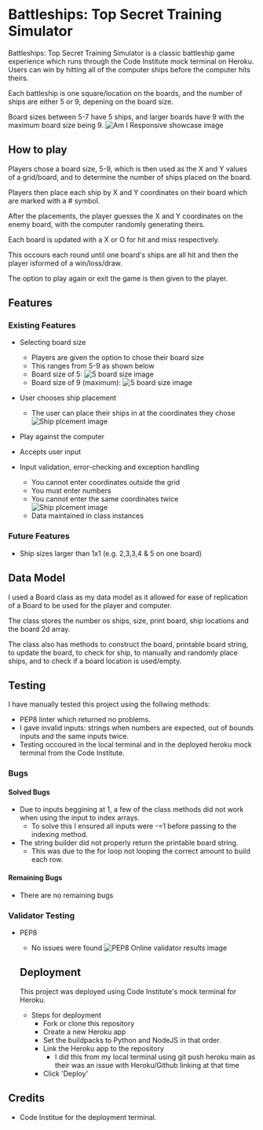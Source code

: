 # Battleships: Top Secret Training Simulator
Battleships: Top Secret Training Simulator is a classic battleship game experience which runs through the Code Institute mock terminal on Heroku.
Users can win by hitting all of the computer ships before the computer hits theirs.

Each battleship is one square/location on the boards, and the number of ships are either 5 or 9, depening on the board size. 

Board sizes between 5-7 have 5 ships, and larger boards have 9 with the maximum board size being 9.
![Am I Responsive showcase image](assets/images/showcase.jpg)

## How to play
Players chose a board size, 5-9, which is then used as the X and Y values of a grid/board, and to determine the number of ships placed on the board.

Players then place each ship by X and Y coordinates on their board which are marked with a # symbol.

After the placements, the player guesses the X and Y coordinates on the enemy board, with the computer randomly generating theirs.

Each board is updated with a X or O for hit and miss respectively.

This occours each round until one board's ships are all hit and then the player isformed of a win/loss/draw.

The option to play again or exit the game is then given to the player.

## Features

### Existing Features

- Selecting board size
  - Players are given the option to chose their board size
  - This ranges from 5-9 as shown below
  - Board size of 5:
  ![5 board size image](assets/images/board-size.jpg)
  - Board size of 9 (maximum):
  ![5 board size image](assets/images/board-size-large.jpg)

- User chooses ship placement
  - The user can place their ships in at the coordinates they chose
  ![Ship plcement image](assets/images/ship-placement.jpg)
- Play against the computer
- Accepts user input
- Input validation, error-checking and exception handling
  - You cannot enter coordinates outside the grid
  - You must enter numbers
  - You cannot enter the same coordinates twice
  ![Ship plcement image](assets/images/input-validation.jpg)
  - Data maintained in class instances

### Future Features
- Ship sizes larger than 1x1 (e.g. 2,3,3,4 & 5 on one board)

## Data Model
I used a Board class as my data model as it allowed for ease of replication of a Board to be used for the player and computer.

The class stores the number os ships, size, print board, ship locations and the board 2d array.

The class also has methods to construct the board, printable board string, to update the board, to check for ship, to manually and randomly place ships, and to check if a board location is used/empty.

## Testing
I have manually tested this project using the follwing methods:
- PEP8 linter which returned no problems.
- I gave invalid inputs: strings when numbers are expected, out of bounds inputs and the same inputs twice.
- Testing occoured in the local terminal and in the deployed heroku mock terminal from the Code Institute.

### Bugs
#### Solved Bugs
- Due to inputs beggining at 1, a few of the class methods did not work when using the input to index arrays.
  - To solve this I ensured all inputs were -=1 before passing to the indexing method.
- The string builder did not properly return the printable board string.
  - This was due to the for loop not looping the correct amount to build each row.
#### Remaining Bugs
- There are no remaining bugs
### Validator Testing
- PEP8
  - No issues were found
  ![PEP8 Online validator results image](assets/images/pep8-linter.jpg)

  ## Deployment
  This project was deployed using Code Institute's mock terminal for Heroku.
  - Steps for deployment
    - Fork or clone this repository
    - Create a new Heroku app
    - Set the buildpacks to Python and NodeJS in that order.
    - Link the Heroku app to the repository
      - I did this from my local terminal using git push heroku main as their was an issue with Heroku/Github linking at that time
    - Click 'Deploy'
## Credits
- Code Institue for the deployment terminal.